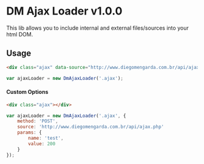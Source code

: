 # DM Ajax Loader v1.0.0

This lib allows you to include internal and external files/sources into your html DOM.

## Usage

```html
<div class="ajax" data-source="http://www.diegomengarda.com.br/api/ajax.php"></div>
```
```javascript
var ajaxLoader = new DmAjaxLoader('.ajax');
```

#### Custom Options

```html
<div class="ajax"></div>
```
```javascript
var ajaxLoader = new DmAjaxLoader('.ajax', {
	method: 'POST',
	source: 'http://www.diegomengarda.com.br/api/ajax.php'
	params: {
		name: 'test',
		value: 200
	}
});
```